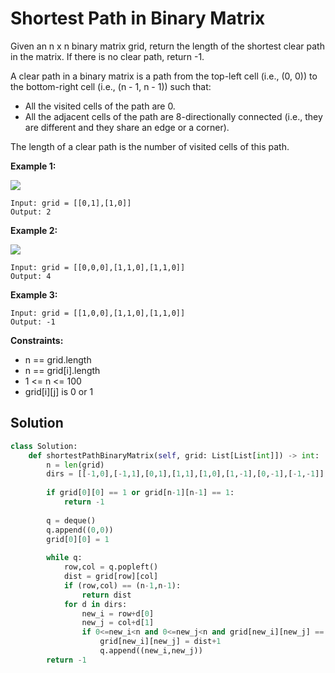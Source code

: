 <h1>Shortest Path in Binary Matrix</h1>

<p>
Given an n x n binary matrix grid, return the length of the shortest clear path in the matrix. If there is no clear path, return -1.

A clear path in a binary matrix is a path from the top-left cell (i.e., (0, 0)) to the bottom-right cell (i.e., (n - 1, n - 1)) such that:

- All the visited cells of the path are 0.
- All the adjacent cells of the path are 8-directionally connected (i.e., they are different and they share an edge or a corner).

The length of a clear path is the number of visited cells of this path.

<b>Example 1:</b>

<img src="https://assets.leetcode.com/uploads/2021/02/18/example1_1.png">

    Input: grid = [[0,1],[1,0]]
    Output: 2
    
<b>Example 2:</b>

<img src="https://assets.leetcode.com/uploads/2021/02/18/example2_1.png">

    Input: grid = [[0,0,0],[1,1,0],[1,1,0]]
    Output: 4
    
<b>Example 3:</b>

    Input: grid = [[1,0,0],[1,1,0],[1,1,0]]
    Output: -1

<b>Constraints:</b>

- n == grid.length
- n == grid[i].length
- 1 <= n <= 100
- grid[i][j] is 0 or 1

<h2>Solution</h2>

```python
class Solution:
    def shortestPathBinaryMatrix(self, grid: List[List[int]]) -> int:
        n = len(grid)
        dirs = [[-1,0],[-1,1],[0,1],[1,1],[1,0],[1,-1],[0,-1],[-1,-1]]
        
        if grid[0][0] == 1 or grid[n-1][n-1] == 1:
            return -1
        
        q = deque()
        q.append((0,0))
        grid[0][0] = 1
        
        while q:
            row,col = q.popleft()
            dist = grid[row][col]
            if (row,col) == (n-1,n-1):
                return dist
            for d in dirs:
                new_i = row+d[0]
                new_j = col+d[1]
                if 0<=new_i<n and 0<=new_j<n and grid[new_i][new_j] == 0:
                    grid[new_i][new_j] = dist+1
                    q.append((new_i,new_j))
        return -1
```
